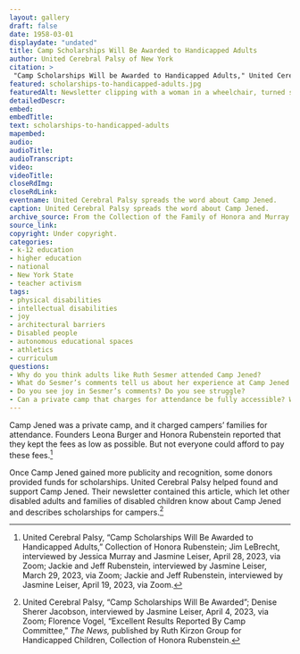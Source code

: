 ```yaml
--- 
layout: gallery
draft: false
date: 1958-03-01
displaydate: "undated"
title: Camp Scholarships Will Be Awarded to Handicapped Adults
author: United Cerebral Palsy of New York
citation: >
 "Camp Scholarships Will be Awarded to Handicapped Adults," United Cerebral Palsy of New York, in New York City Civil Rights History Project, Accessed: [Month Day, Year], https://nyccivilrightshistory.org/gallery/scholarships-to-handicapped-adults.
featured: scholarships-to-handicapped-adults.jpg
featuredAlt: Newsletter clipping with a woman in a wheelchair, turned sideways and smiling for the camera
detailedDescr: 
embed: 
embedTitle: 
text: scholarships-to-handicapped-adults
mapembed: 
audio: 
audioTitle: 
audioTranscript: 
video: 
videoTitle: 
closeRdImg: 
closeRdLink: 
eventname: United Cerebral Palsy spreads the word about Camp Jened.
caption: United Cerebral Palsy spreads the word about Camp Jened.
archive_source: From the Collection of the Family of Honora and Murray Rubenstein.
source_link: 
copyright: Under copyright.
categories: 
- k-12 education
- higher education
- national
- New York State
- teacher activism
tags: 
- physical disabilities
- intellectual disabilities
- joy
- architectural barriers
- Disabled people
- autonomous educational spaces
- athletics
- curriculum
questions: 
- Why do you think adults like Ruth Sesmer attended Camp Jened? 
- What do Sesmer’s comments tell us about her experience at Camp Jened and what it meant to her? 
- Do you see joy in Sesmer’s comments? Do you see struggle?
- Can a private camp that charges for attendance be fully accessible? What factors might have affected a family’s or camper’s ability to afford Camp Jened?
--- 
```


Camp Jened was a private camp, and it charged campers’ families for attendance. Founders Leona Burger and Honora Rubenstein reported that they kept the fees as low as possible. But not everyone could afford to pay these fees.[^1]

Once Camp Jened gained more publicity and recognition, some donors provided funds for scholarships. United Cerebral Palsy helped found and support Camp Jened. Their newsletter contained this article, which let other disabled adults and families of disabled children know about Camp Jened and describes scholarships for campers.[^2]

[^1]: United Cerebral Palsy, “Camp Scholarships Will Be Awarded to Handicapped Adults,” Collection of Honora Rubenstein; Jim LeBrecht, interviewed by Jessica Murray and Jasmine Leiser, April 28, 2023, via Zoom; Jackie and Jeff Rubenstein, interviewed by Jasmine Leiser, March 29, 2023, via Zoom; Jackie and Jeff Rubenstein, interviewed by Jasmine Leiser, April 19, 2023, via Zoom.

[^2]: United Cerebral Palsy, “Camp Scholarships Will Be Awarded”; Denise Sherer Jacobson, interviewed by Jasmine Leiser, April 4, 2023, via Zoom; Florence Vogel, “Excellent Results Reported By Camp Committee,” *The News,* published by Ruth Kirzon Group for Handicapped Children, Collection of Honora Rubenstein.
